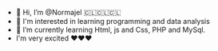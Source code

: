 - 👋 Hi, I’m @Normajel 🇨🇱🇨🇱🇨🇱
- 👀 I'm interested in learning programming and data analysis
- 🌱 I’m currently learning Html, js and Css, PHP and MySql.
- I'm very excited ❤️❤️❤️

<!---
Normajel/Normajel is a ✨ special ✨ repository because its `README.md` (this file) appears on your GitHub profile.
You can click the Preview link to take a look at your changes.
--->
